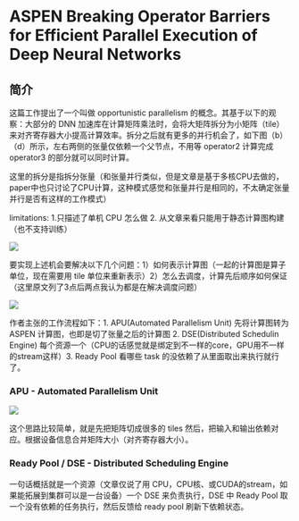 # ASPEN Breaking Operator Barriers for Efficient Parallel Execution of Deep Neural Networks

## 简介

这篇工作提出了一个叫做 opportunistic parallelism 的概念。其基于以下的观察：大部分的 DNN 加速库在计算矩阵乘法时，会将大矩阵拆分为小矩阵（tile）来对齐寄存器大小提高计算效率。拆分之后就有更多的并行机会了，如下图（b）（d）所示，左右两侧的张量仅依赖一个父节点，不用等 operator2 计算完成 operator3 的部分就可以同时计算。

这里的拆分是指拆分张量（和张量并行类似，但是文章是基于多核CPU去做的，paper中也只讨论了CPU计算，这种模式感觉和张量并行是相同的，不太确定张量并行是否有这样的工作模式）

limitations: 1.只描述了单机 CPU 怎么做 2. 从文章来看只能用于静态计算图构建（也不支持训练）

<div style={{ textAlign: 'center' }}>
  <img src="https://yezhem.oss-cn-chengdu.aliyuncs.com/blog_img/1721114638809-7669ca31-21ae-483a-8e54-c6ae164659e6.png" style={{ width: '70%' }}/>
</div>

要实现上述机会要解决以下几个问题：1）如何表示计算图（一起的计算图是算子单位，现在需要用 tile 单位来重新表示）2）怎么去调度，计算先后顺序如何保证 （这里原文列了3点后两点我认为都是在解决调度问题）

<div style={{ textAlign: 'center' }}>
  <img src="https://yezhem.oss-cn-chengdu.aliyuncs.com/blog_img/1721115323623-c60f721d-985e-4fd8-add5-79b105affdcc.png" style={{ width: '70%' }}/>
</div>

作者主张的工作流程如下：1. APU(Automated Parallelism Unit) 先将计算图转为 ASPEN 计算图，也即是切了张量之后的计算图 2. DSE(Distributed Schedulin Engine) 每个资源一个（CPU的话感觉就是绑定到不一样的core，GPU用不一样的stream这样）3. Ready Pool 看哪些 task 的没依赖了从里面取出来执行就行了。

### APU - Automated Parallelism Unit

<div style={{ textAlign: 'center' }}>
  <img src="https://yezhem.oss-cn-chengdu.aliyuncs.com/blog_img/1721115523879-8c58d5b3-ba85-4d8d-a06c-851636bc2d5e.png" style={{ width: '70%' }}/>
</div>

这个思路比较简单，就是先把矩阵切成很多的 tiles 然后，把输入和输出依赖对应。根据设备信息合并矩阵大小（对齐寄存器大小）。

### Ready Pool / DSE - Distributed Scheduling Engine

一句话概括就是一个资源（文章仅说了用 CPU，CPU核、或CUDA的stream，如果能拓展到集群可以是一台设备）一个 DSE 来负责执行，DSE 中 Ready Pool 取一个没有依赖的任务执行，然后反馈给 ready pool 刷新下依赖状态。